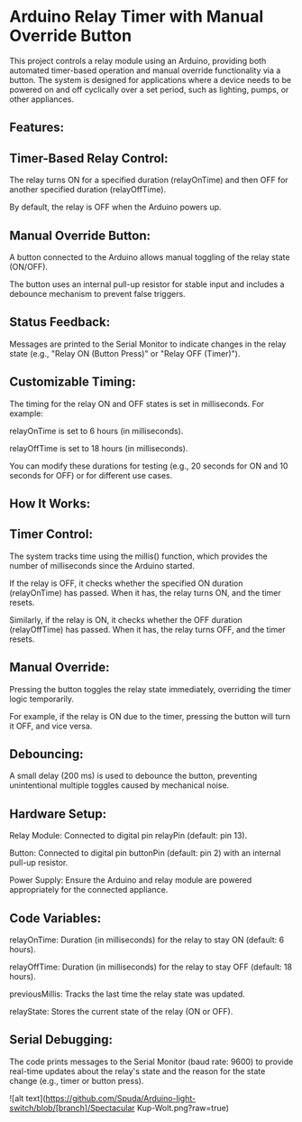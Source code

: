 # **Arduino Relay Timer with Manual Override Button**

This project controls a relay module using an Arduino, providing both automated timer-based operation and manual override functionality via a button. The system is designed for applications where a device needs to be powered on and off cyclically over a set period, such as lighting, pumps, or other appliances.

## **Features:**
## **Timer-Based Relay Control:**
The relay turns ON for a specified duration (relayOnTime) and then OFF for another specified duration (relayOffTime).

By default, the relay is OFF when the Arduino powers up.

## **Manual Override Button:**
A button connected to the Arduino allows manual toggling of the relay state (ON/OFF).

The button uses an internal pull-up resistor for stable input and includes a debounce mechanism to prevent false triggers.

 ## **Status Feedback:**
Messages are printed to the Serial Monitor to indicate changes in the relay state (e.g., "Relay ON (Button Press)" or "Relay OFF (Timer)").

## **Customizable Timing:**
The timing for the relay ON and OFF states is set in milliseconds. For example:

relayOnTime is set to 6 hours (in milliseconds).
        
 relayOffTime is set to 18 hours (in milliseconds).
        
You can modify these durations for testing (e.g., 20 seconds for ON and 10 seconds for OFF) or for different use cases.

## **How It Works:**

## **Timer Control:**
The system tracks time using the millis() function, which provides the number of milliseconds since the Arduino started.

If the relay is OFF, it checks whether the specified ON duration (relayOnTime) has passed. When it has, the relay turns ON, and the timer resets.

Similarly, if the relay is ON, it checks whether the OFF duration (relayOffTime) has passed. When it has, the relay turns OFF, and the timer resets.

## **Manual Override:**
Pressing the button toggles the relay state immediately, overriding the timer logic temporarily.

For example, if the relay is ON due to the timer, pressing the button will turn it OFF, and vice versa.

## **Debouncing:**
A small delay (200 ms) is used to debounce the button, preventing unintentional multiple toggles caused by mechanical noise.

## **Hardware Setup:**

Relay Module: Connected to digital pin relayPin (default: pin 13).

Button: Connected to digital pin buttonPin (default: pin 2) with an internal pull-up resistor.

Power Supply: Ensure the Arduino and relay module are powered appropriately for the connected appliance.

## **Code Variables:**

relayOnTime: Duration (in milliseconds) for the relay to stay ON (default: 6 hours).

relayOffTime: Duration (in milliseconds) for the relay to stay OFF (default: 18 hours).

previousMillis: Tracks the last time the relay state was updated.

relayState: Stores the current state of the relay (ON or OFF).

## **Serial Debugging:**

The code prints messages to the Serial Monitor (baud rate: 9600) to provide real-time updates about the relay's state and the reason for the state change (e.g., timer or button press).

![alt text](https://github.com/Spuda/Arduino-light-switch/blob/[branch]/Spectacular Kup-Wolt.png?raw=true)
